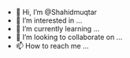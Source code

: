 - 👋 Hi, I’m @Shahidmuqtar
- 👀 I’m interested in ...
- 🌱 I’m currently learning ...
- 💞️ I’m looking to collaborate on ...
- 📫 How to reach me ...

<!---
Shahidmuqtar/Shahidmuqtar is a ✨ special ✨ repository because its `README.md` (this file) appears on your GitHub profile.
You can click the Preview link to take a look at your changes.
--->
